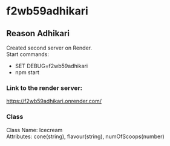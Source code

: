 # f2wb59adhikari
## Reason Adhikari

Created second server on Render.<br>
Start commands: 
* SET DEBUG=f2wb59adhikari
* npm start


### Link to the render server:
https://f2wb59adhikari.onrender.com/ 

### Class
Class Name: Icecream <br>
Attributes: cone(string), flavour(string), numOfScoops(number)